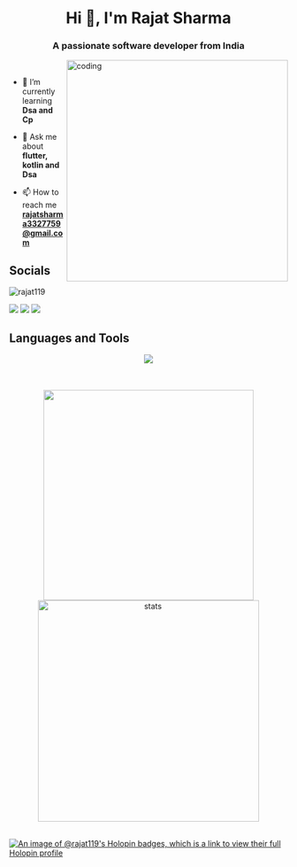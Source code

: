 <h1 align="center">Hi 👋, I'm Rajat Sharma</h1>
<h3 align="center">A passionate software developer from India</h3>

<img align="right" src="https://user-images.githubusercontent.com/55389276/140866485-8fb1c876-9a8f-4d6a-98dc-08c4981eaf70.gif" alt="coding" width="400"/>

</br>

- 🌱 I’m currently learning **Dsa and Cp**

- 💬 Ask me about **flutter, kotlin and Dsa**

- 📫 How to reach me **rajatsharma3327759@gmail.com**


## Socials
<p> <img src="https://komarev.com/ghpvc/?username=rajat119&label=Profile%20views&color=0e75b6&style=flat" alt="rajat119" /> </p>
<a href="https://www.linkedin.com/in/rajat-sharma-063b69132/" target="blank"><img src="https://skillicons.dev/icons?i=linkedin"></a>
<a href="https://www.leetcode.com/rajat119" target="blank"><img src="https://skillicons.dev/icons?i=github"></a>
<a href="mailto:rajatsharma3327759@gmail.com"><img src="https://skillicons.dev/icons?i=gmail"></a>

## Languages and Tools
<p align="center">
<img  src="https://skillicons.dev/icons?i=html,css,js,flutter,dart,github,vscode,androidstudio,java,cpp,python,firebase,mongodb,aws,googlecloud" >
</p>

</br>

</br>

<div align='center' width="6rem">
    <img   width="380px" src="https://github-readme-stats.vercel.app/api?username=Rajat119&theme=jolly&show_icons=true"/>
    <img  width="400px" src="https://github-readme-streak-stats.herokuapp.com?user=Rajat119&theme=jolly&border_radius=5" alt= "stats"/>
</div>

<!--
![rajat119's Top Languages](https://github-readme-stats.vercel.app/api/top-langs/?username=rajat119&theme=radical&show_icons=true&hide_border=true&layout=compact)
-->

</br>

[![An image of @rajat119's Holopin badges, which is a link to view their full Holopin profile](https://holopin.me/rajat119)](https://holopin.io/@rajat119)
